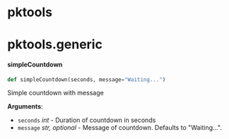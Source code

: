 <a id="pktools"></a>

# pktools

<a id="pktools.generic"></a>

# pktools.generic

<a id="pktools.generic.simpleCountdown"></a>

#### simpleCountdown

```python
def simpleCountdown(seconds, message="Waiting...")
```

Simple countdown with message

**Arguments**:

- `seconds` _int_ - Duration of countdown in seconds
- `message` _str, optional_ - Message of countdown. Defaults to "Waiting...".

